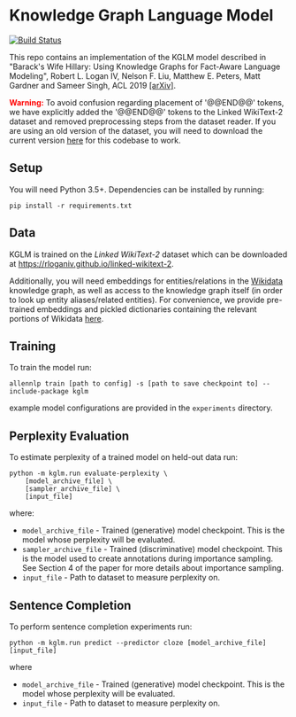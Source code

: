 Knowledge Graph Language Model
===

[![Build Status](https://travis-ci.org/rloganiv/kglm-model.svg?branch=master)](https://travis-ci.org/rloganiv/kglm-model)

This repo contains an implementation of the KGLM model described in "Barack's Wife Hillary: Using Knowledge Graphs for Fact-Aware Language Modeling", Robert L. Logan IV, Nelson F. Liu, Matthew E. Peters, Matt Gardner and Sameer Singh, ACL 2019 [[arXiv]](https://arxiv.org/abs/1906.07241).


<span style="color:red">**Warning:**</span> To avoid confusion regarding placement of '@@END@@' tokens, we have explicitly added the '@@END@@' tokens to the Linked WikiText-2 dataset and removed preprocessing steps from the dataset reader. If you are using an old version of the dataset, you will need to download the current version [here](https://drive.google.com/file/d/1odypT9EDwtAYqzvRYnA2B_97hN_BWFnr/view?usp=sharing) for this codebase to work.


Setup
---
You will need Python 3.5+. Dependencies can be installed by running:
```{bash}
pip install -r requirements.txt
```


Data
---
KGLM is trained on the *Linked WikiText-2* dataset which can be downloaded at https://rloganiv.github.io/linked-wikitext-2.

Additionally, you will need embeddings for entities/relations in the [Wikidata](https://www.wikidata.org/) knowledge graph, as well as access to the knowledge graph itself (in order to look up entity aliases/related entities).
For convenience, we provide pre-trained embeddings and pickled dictionaries containing the relevant portions of Wikidata [here](https://drive.google.com/file/d/1odypT9EDwtAYqzvRYnA2B_97hN_BWFnr/view?usp=sharing).


Training
---
To train the model run:
```{bash}
allennlp train [path to config] -s [path to save checkpoint to] --include-package kglm
```
example model configurations are provided in the `experiments` directory.


Perplexity Evaluation
---
To estimate perplexity of a trained model on held-out data run:
```{bash}
python -m kglm.run evaluate-perplexity \
    [model_archive_file] \
    [sampler_archive_file] \
    [input_file]
```
where:
- `model_archive_file` - Trained (generative) model checkpoint. This is the model whose perplexity will be evaluated.
- `sampler_archive_file` - Trained (discriminative) model checkpoint. This is the model used to create annotations during importance sampling. See Section 4 of the paper for more details about importance sampling.
- `input_file` - Path to dataset to measure perplexity on.


Sentence Completion
---
To perform sentence completion experiments run:
```
python -m kglm.run predict --predictor cloze [model_archive_file] [input_file]
```
where
- `model_archive_file` - Trained (generative) model checkpoint. This is the model whose perplexity will be evaluated.
- `input_file` - Path to dataset to measure perplexity on.
